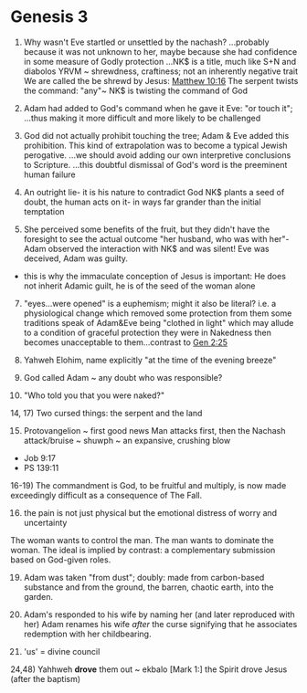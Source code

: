 # Genesis 3


1) Why wasn't Eve startled or unsettled by the nachash?
  ...probably because it was not unknown to her, maybe because she had confidence in some measure of Godly protection
  ...NK$ is a title, much like S+N and diabolos
  YRVM ~ shrewdness, craftiness; not an inherently negative trait
  We are called the be shrewd by Jesus: [Matthew 10:16]()
  The serpent twists the command:
    "any"~ NK$ is twisting the command of God

2) Adam had added to God's command when he gave it Eve: "or touch it"; 
  ...thus making it more difficult and more likely to be challenged

3) God did not actually prohibit touching the tree; Adam & Eve added this prohibition.
  This kind of extrapolation was to become a typical Jewish perogative.
  ...we should avoid adding our own interpretive conclusions to Scripture.
  ...this doubtful dismissal of God's word is the preeminent human failure

4) An outright lie- it is his nature to contradict God
  NK$ plants a seed of doubt, the human acts on it- in ways far grander than the initial temptation


6) She perceived some benefits of the fruit, but they didn't have the foresight to see the actual outcome
"her husband, who was with her"- Adam observed the interaction with NK$ and was silent!
Eve was deceived, Adam was guilty.
  - this is why the immaculate conception of Jesus is important: He does not inherit Adamic guilt, he is of the seed of the woman alone

7) "eyes...were opened" is a euphemism; might it also be literal?
  i.e. a physiological change which removed some protection from them
  some traditions speak of Adam&Eve being "clothed in light" which may allude to a condition of graceful protection they were in
  Nakedness then becomes unacceptable to them...contrast to [Gen 2:25]()

8) Yahweh Elohim, name explicitly
  "at the time of the evening breeze"

9) God called Adam ~ any doubt who was responsible?


11) "Who told you that you were naked?"


14, 17) Two cursed things: the serpent and the land

15) Protovangelion ~ first good news
Man attacks first, then the Nachash
attack/bruise ~ shuwph ~ an expansive, crushing blow
  - Job 9:17
  - PS 139:11


16-19) The commandment is God, to be fruitful and multiply, is now made exceedingly difficult as a consequence of The Fall.


16) the pain is not just physical but the emotional distress of worry and uncertainty

The woman wants to control the man.  The man wants to dominate the woman.
The ideal is implied by contrast: a complementary submission based on God-given roles.


19) Adam was taken "from dust"; doubly: made from carbon-based substance and from the ground, the barren, chaotic earth, into the garden.

20) Adam's responded to his wife by naming her (and later reproduced with her)
  Adam renames his wife _after_ the curse signifying that he associates redemption with her childbearing.


22) 'us' = divine council


24,48) Yahhweh **drove** them out ~ ekbalo
	[Mark 1:] the Spirit drove Jesus (after the baptism)
